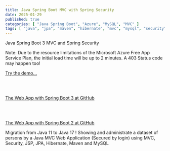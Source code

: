 ```yaml
---
title: Java Spring Boot MVC with Spring Security
date: 2025-01-29
published: true
categories: [ "Java Spring Boot", "Azure", "MySQL", "MVC" ]
tags: [ "java", "jpa", "maven", "hibernate", "mvc", "mysql", "security", "azure", "mvc" ]
---
```


Java Spring Boot 3 MVC and Spring Security

<p>Note: Due to the resource limitations of the Microsoft Azure Free App Service Plan, the initial load time will be up to 2 minutes. A 403 Status code may happen too!</p>

<a href="https://pso-mvc-secure.azurewebsites.net" target="_blank" title="Java Spring Boot 3 Security">Try the demo...</a>
 
 
<br /><br />

<a href="https://github.com/persteenolsen/spring-boot-3-mvc-security" target="_blank">The Web App with Spring Boot 3 at GitHub</a>

<br /><br />

<a href="https://github.com/persteenolsen/springboot-mvc-security" target="_blank">The Web App with Spring Boot 2 at GitHub</a>


Migration from Java 11 to Java 17 ! Showing and administrate a dataset of persons by a Java MVC Web Application (Secured by login) using MVC, Security, JSP, JPA, Hibernate, Maven and MySQL





